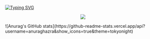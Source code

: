 [![Typing SVG](https://readme-typing-svg.demolab.com?font=+Jacquarda+Bastarda+9+&weight=300&size=16&duration=4000&pause=1000&color=62ACF7&background=C5FF6F00&center=true&width=435&lines=Hello%2C+I'm+Swenn%2C+a+42+student++%F0%9F%90%B8;This+is+my+repo+!+%F0%9F%90%B8)](https://git.io/typing-svg)

<p align="center">
  <a href="https://skillicons.dev">
    <img src="https://skillicons.dev/icons?i=c,vim,linux" />
  </a>
</p>
![Anurag's GitHub stats](https://github-readme-stats.vercel.app/api?username=anuraghazra&show_icons=true&theme=tokyonight)
